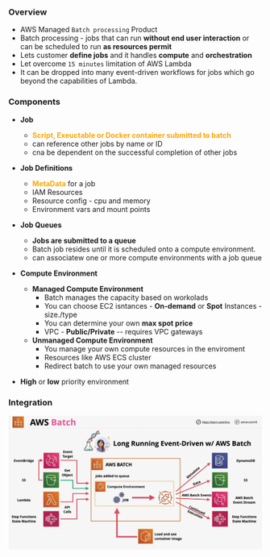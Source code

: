 ### Overview

- AWS Managed `Batch processing` Product
- Batch processing - jobs that can run **without end user interaction** or can be scheduled to run **as resources permit**
- Lets customer **define jobs** and it handles **compute** and **orchestration**
- Let overcome `15 minutes` limitation of AWS Lambda
- It can be dropped into many event-driven workflows for jobs which go beyond the capabilities of Lambda.

### Components
- **Job** 
    -  <span style="color:orange;font-weight:bold">Script, Exeuctable or Docker container submitted to batch</span>
    -  can reference other jobs by name or ID
    -  cna be dependent on the successful completion of other jobs
- **Job Definitions** 
    - <span style="color:orange;font-weight:bold">MetaData</span> for a job
    - IAM Resources
    - Resource config - cpu and memory
    - Environment vars and mount points

- **Job Queues**
    - **Jobs are submitted to a queue**
    - Batch job resides until it is scheduled onto a compute environment.
    - can associatew one or more compute environments with a job queue
- **Compute Environment**
    - **Managed Compute Environment**
        - Batch manages the capacity based on workolads
        - You can choose EC2 isntances - **On-demand** or **Spot** Instances - size./type
        - You can determine your own **max spot price**
        - VPC - **Public/Private** -- requires VPC gateways
    - **Unmanaged Compute Environment**
        - You manage your own compute resources in the enviroment
        - Resources like AWS ECS cluster
        - Redirect batch to use your own managed resources
- **High** or **low** priority environment

### Integration
![aws-batch](aws-batch.png)